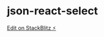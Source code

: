 # json-react-select

[Edit on StackBlitz ⚡️](https://stackblitz.com/edit/stackblitz-starters-kmjwbp)